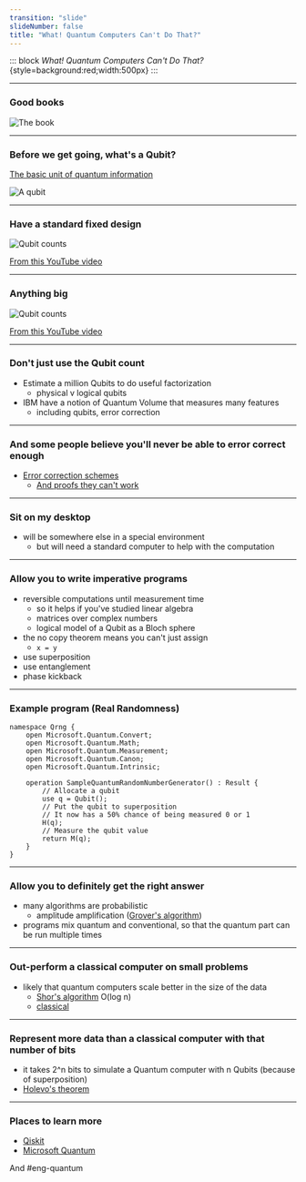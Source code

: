 ```yaml
---
transition: "slide"
slideNumber: false
title: "What! Quantum Computers Can't Do That?"
---
```


::: block
*What! Quantum Computers Can't Do That?* {style=background:red;width:500px}
::: 

---

### Good books

![The book](https://github.com/clivetong/Play/raw/master/StateOfQuantum/images/quantum-computing.jpg)


---


### Before we get going, what's a Qubit?


[The basic unit of quantum information](https://en.wikipedia.org/wiki/Qubit#:~:text=In%20quantum%20computing%2C%20a%20qubit,with%20a%20two%2Dstate%20device.)

![A qubit](https://github.com/clivetong/Play/raw/master/StateOfQuantum/images/qubit.png)


---

### Have a standard fixed design

![Qubit counts](https://github.com/clivetong/Play/raw/master/StateOfQuantum/images/qubits.jpg)

[From this YouTube video](https://www.youtube.com/watch?v=gcbMKt079l8)

---


### Anything big


![Qubit counts](https://github.com/clivetong/Play/raw/master/StateOfQuantum/images/errors.jpg)

[From this YouTube video](https://www.youtube.com/watch?v=-UlxHPIEVqA)

---


### Don't just use the Qubit count

- Estimate a million Qubits to do useful factorization
   - physical v logical qubits
- IBM have a notion of Quantum Volume that measures many features
  - including qubits, error correction

---


### And some people believe you'll never be able to error correct enough

- [Error correction schemes](https://en.wikipedia.org/wiki/Quantum_error_correction)
  - [And proofs they can't work](https://www.quantamagazine.org/gil-kalais-argument-against-quantum-computers-20180207/)

---

### Sit on my desktop

- will be somewhere else in a special environment
  - but will need a standard computer to help with the computation


---

### Allow you to write imperative programs

- reversible computations until measurement time
  - so it helps if you've studied linear algebra
  - matrices over complex numbers
  - logical model of a Qubit as a Bloch sphere
- the no copy theorem means you can't just assign
  - ```x = y ```
- use superposition
- use entanglement
- phase kickback


---


### Example program (Real Randomness)

```
namespace Qrng {
    open Microsoft.Quantum.Convert;
    open Microsoft.Quantum.Math;
    open Microsoft.Quantum.Measurement;
    open Microsoft.Quantum.Canon;
    open Microsoft.Quantum.Intrinsic;
    
    operation SampleQuantumRandomNumberGenerator() : Result {
        // Allocate a qubit        
        use q = Qubit();  
        // Put the qubit to superposition
        // It now has a 50% chance of being measured 0 or 1  
        H(q);      
        // Measure the qubit value            
        return M(q); 
    }
}
```


---


### Allow you to definitely get the right answer 

- many algorithms are probabilistic
  - amplitude amplification ([Grover's algorithm](https://docs.microsoft.com/en-us/azure/quantum/tutorial-qdk-grovers-search?tabs=tabid-visualstudio))
- programs mix quantum and conventional, so that the quantum part can be run multiple times

---



### Out-perform a classical computer on small problems

- likely that quantum computers scale better in the size of the data
  - [Shor's algorithm](https://en.wikipedia.org/wiki/Shor%27s_algorithm) O(log n)
  - [classical](https://en.wikipedia.org/wiki/Integer_factorization#Current_state_of_the_art)


---

### Represent more data than a classical computer with that number of bits

- it takes 2^n bits to simulate a Quantum computer with n Qubits 
   (because of superposition)
- [Holevo's theorem](https://en.wikipedia.org/wiki/Holevo%27s_theorem#:~:text=Holevo's%20theorem%20is%20an%20important,quantum%20state%20(accessible%20information))

---

### Places to learn more

- [Qiskit](https://www.qiskit.org/)
- [Microsoft Quantum](https://github.com/microsoft/Quantum/)


And #eng-quantum
